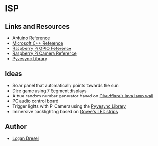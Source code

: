# ISP

## Links and Resources

* [Arduino Reference](https://docs.arduino.cc/learn/programming/reference/)
* [Microsoft C++ Reference](https://learn.microsoft.com/en-us/cpp/cpp/cpp-language-reference?view=msvc-170)
 * [Raspberry Pi GPIO Reference](https://gpiozero.readthedocs.io)
* [Raspberry Pi Camera Reference](https://datasheets.raspberrypi.com/camera/picamera2-manual.pdf)
* [Pyvesync Library](https://github.com/webdjoe/pyvesync)

## Ideas

* Solar panel that automatically points towards the sun
* Dice game using 7 Segment displays
* A true random number generator based on [Cloudflare's lava lamp wall](https://www.cloudflare.com/learning/ssl/lava-lamp-encryption/)
* PC audio control board
* Trigger lights with Pi Camera using the [Pyvesync Library](https://github.com/webdjoe/pyvesync)
* Immersive backlighting based on [Govee's LED strips](https://us.govee.com/products/govee-gaming-light-strip-g1)


## Author
- [Logan Dresel](https://www.github.com/coollogan876)